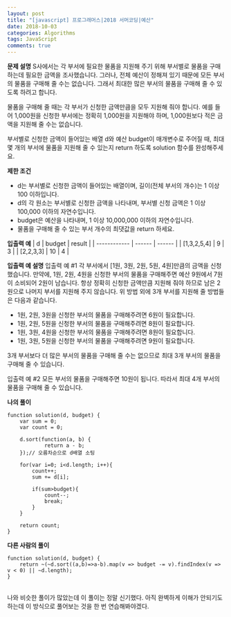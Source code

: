 ```yaml
---
layout: post
title: "[javascript] 프로그래머스|2018 서머코딩|예산"
date: 2018-10-03
categories: Algorithms
tags: JavaScript
comments: true
---
```

**문제 설명**
S사에서는 각 부서에 필요한 물품을 지원해 주기 위해 부서별로 물품을 구매하는데 필요한 금액을 조사했습니다. 그러나, 전체 예산이 정해져 있기 때문에 모든 부서의 물품을 구매해 줄 수는 없습니다. 그래서 최대한 많은 부서의 물품을 구매해 줄 수 있도록 하려고 합니다.

물품을 구매해 줄 때는 각 부서가 신청한 금액만큼을 모두 지원해 줘야 합니다. 예를 들어 1,000원을 신청한 부서에는 정확히 1,000원을 지원해야 하며, 1,000원보다 적은 금액을 지원해 줄 수는 없습니다.

부서별로 신청한 금액이 들어있는 배열 d와 예산 budget이 매개변수로 주어질 때, 최대 몇 개의 부서에 물품을 지원해 줄 수 있는지 return 하도록 solution 함수를 완성해주세요.

**제한 조건**
- d는 부서별로 신청한 금액이 들어있는 배열이며, 길이(전체 부서의 개수)는 1 이상 100 이하입니다.
- d의 각 원소는 부서별로 신청한 금액을 나타내며, 부서별 신청 금액은 1 이상 100,000 이하의 자연수입니다.
- budget은 예산을 나타내며, 1 이상 10,000,000 이하의 자연수입니다.
- 물품을 구매해 줄 수 있는 부서 개수의 최댓값을 return 하세요.

**입출력 예**
| d            | budget | result |
| ------------ | ------ | ------ |
| \[1,3,2,5,4] | 9      | 3      |
| \[2,2,3,3]   | 10     | 4      |


**입출력 예 설명**
입출력 예 #1
각 부서에서 \[1원, 3원, 2원, 5원, 4원]만큼의 금액을 신청했습니다. 만약에, 1원, 2원, 4원을 신청한 부서의 물품을 구매해주면 예산 9원에서 7원이 소비되어 2원이 남습니다. 항상 정확히 신청한 금액만큼 지원해 줘야 하므로 남은 2원으로 나머지 부서를 지원해 주지 않습니다. 위 방법 외에 3개 부서를 지원해 줄 방법들은 다음과 같습니다.

- 1원, 2원, 3원을 신청한 부서의 물품을 구매해주려면 6원이 필요합니다.
- 1원, 2원, 5원을 신청한 부서의 물품을 구매해주려면 8원이 필요합니다.
- 1원, 3원, 4원을 신청한 부서의 물품을 구매해주려면 8원이 필요합니다.
- 1원, 3원, 5원을 신청한 부서의 물품을 구매해주려면 9원이 필요합니다.

3개 부서보다 더 많은 부서의 물품을 구매해 줄 수는 없으므로 최대 3개 부서의 물품을 구매해 줄 수 있습니다.

입출력 예 #2
모든 부서의 물품을 구매해주면 10원이 됩니다. 따라서 최대 4개 부서의 물품을 구매해 줄 수 있습니다.

**나의 풀이**
~~~
function solution(d, budget) {
    var sum = 0;
    var count = 0;

    d.sort(function(a, b) {
            return a - b;
    });// 오름차순으로 d배열 소팅

    for(var i=0; i<d.length; i++){
        count++;
        sum += d[i];

        if(sum>budget){
            count--;
            break;
        }
    }

    return count;
}
~~~

**다른 사람의 풀이**
~~~
function solution(d, budget) {
    return ~(~d.sort((a,b)=>a-b).map(v => budget -= v).findIndex(v => v < 0) || ~d.length);
}
~~~
<br>
나와 비슷한 풀이가 많았는데 이 풀이는 정말 신기했다. 아직 완벽하게 이해가 안되기도 하는데 이 방식으로 풀어보는 것을 한 번 연습해봐야겠다.
